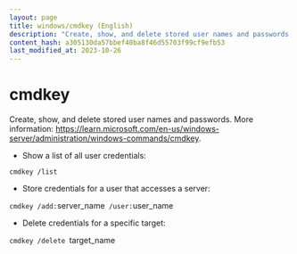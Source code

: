 ```yaml
---
layout: page
title: windows/cmdkey (English)
description: "Create, show, and delete stored user names and passwords."
content_hash: a305130da57bbef40ba8f46d55703f99cf9efb53
last_modified_at: 2023-10-26
---
```

# cmdkey

Create, show, and delete stored user names and passwords.
More information: <https://learn.microsoft.com/en-us/windows-server/administration/windows-commands/cmdkey>.

- Show a list of all user credentials:

`cmdkey /list`

- Store credentials for a user that accesses a server:

`cmdkey /add:`<span class="tldr-var badge badge-pill bg-dark-lm bg-white-dm text-white-lm text-dark-dm font-weight-bold">server_name</span>` /user:`<span class="tldr-var badge badge-pill bg-dark-lm bg-white-dm text-white-lm text-dark-dm font-weight-bold">user_name</span>

- Delete credentials for a specific target:

`cmdkey /delete `<span class="tldr-var badge badge-pill bg-dark-lm bg-white-dm text-white-lm text-dark-dm font-weight-bold">target_name</span>
